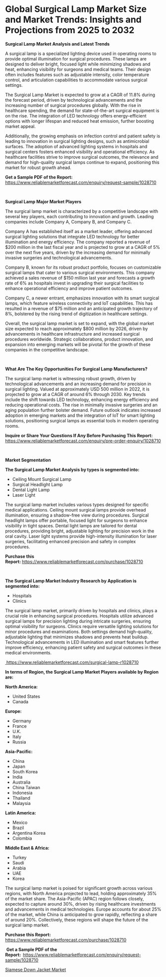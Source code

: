 <p><h1>Global Surgical Lamp Market Size and Market Trends: Insights and Projections from 2025 to 2032</h1></p><p><strong>Surgical Lamp Market Analysis and Latest Trends</strong></p>
<p><p>A surgical lamp is a specialized lighting device used in operating rooms to provide optimal illumination for surgical procedures. These lamps are designed to deliver bright, focused light while minimizing shadows and heat, enhancing visibility for surgeons and medical teams. Their design often includes features such as adjustable intensity, color temperature control, and articulation capabilities to accommodate various surgical settings.</p><p>The Surgical Lamp Market is expected to grow at a CAGR of 11.8% during the forecast period, driven by technological advancements and the increasing number of surgical procedures globally. With the rise in healthcare spending, the demand for state-of-the-art surgical equipment is on the rise. The integration of LED technology offers energy-efficient options with longer lifespan and reduced heat emission, further boosting market appeal. </p><p>Additionally, the growing emphasis on infection control and patient safety is leading to innovation in surgical lighting designs, such as antimicrobial surfaces. The adoption of advanced lighting systems in hospitals and surgical centers fosters enhanced visibility and operational efficiency. As healthcare facilities strive to improve surgical outcomes, the relevance and demand for high-quality surgical lamps continue to expand, positioning this market for robust growth ahead.</p></p>
<p><strong>Get a Sample PDF of the Report:&nbsp;</strong> <a href="https://www.reliablemarketforecast.com/enquiry/request-sample/1028710?utm_campaign=3567&utm_medium=2&utm_source=Github&utm_content=ia&utm_term=21032025&utm_id=surgical-lamp">https://www.reliablemarketforecast.com/enquiry/request-sample/1028710</a></p>
<p>&nbsp;</p>
<p><strong>Surgical Lamp Major Market Players</strong></p>
<p><p>The surgical lamp market is characterized by a competitive landscape with several key players, each contributing to innovation and growth. Leading companies include Company A, Company B, and Company C.</p><p>Company A has established itself as a market leader, offering advanced surgical lighting solutions that integrate LED technology for better illumination and energy efficiency. The company reported a revenue of $200 million in the last fiscal year and is projected to grow at a CAGR of 5% over the next five years, driven by the increasing demand for minimally invasive surgeries and technological advancements.</p><p>Company B, known for its robust product portfolio, focuses on customizable surgical lamps that cater to various surgical environments. This company achieved a sales revenue of $150 million last year and forecasts a growth rate of 6% as hospitals invest in upgrading their surgical facilities to enhance operational efficiency and improve patient outcomes.</p><p>Company C, a newer entrant, emphasizes innovation with its smart surgical lamps, which feature wireless connectivity and IoT capabilities. This has resulted in a revenue of $75 million and an anticipated growth trajectory of 8%, bolstered by the rising trend of digitization in healthcare settings.</p><p>Overall, the surgical lamp market is set to expand, with the global market size expected to reach approximately $800 million by 2026, driven by advancements in healthcare infrastructure and increased surgical procedures worldwide. Strategic collaborations, product innovation, and expansion into emerging markets will be pivotal for the growth of these companies in the competitive landscape.</p></p>
<p>&nbsp;</p>
<p><strong>What Are The Key Opportunities For Surgical Lamp Manufacturers?</strong></p>
<p><p>The surgical lamp market is witnessing robust growth, driven by technological advancements and an increasing demand for precision in surgical lighting. Valued at approximately USD 500 million in 2022, it is projected to grow at a CAGR of around 6% through 2030. Key trends include the shift towards LED technology, enhancing energy efficiency and reducing operational costs. The rise in minimally invasive surgeries and an aging population further bolster demand. Future outlook indicates increased adoption in emerging markets and the integration of IoT for smart lighting solutions, positioning surgical lamps as essential tools in modern operating rooms.</p></p>
<p><strong>Inquire or Share Your Questions If Any Before Purchasing This Report:</strong> <a href="https://www.reliablemarketforecast.com/enquiry/pre-order-enquiry/1028710?utm_campaign=3567&utm_medium=2&utm_source=Github&utm_content=ia&utm_term=21032025&utm_id=surgical-lamp">https://www.reliablemarketforecast.com/enquiry/pre-order-enquiry/1028710</a></p>
<p>&nbsp;</p>
<p><strong>Market Segmentation</strong></p>
<p><strong>The Surgical Lamp Market Analysis by types is segmented into:</strong></p>
<p><ul><li>Ceiling Mount Surgical Lamp</li><li>Surgical Headlight Lamp</li><li>Dental Light Lamp</li><li>Laser Light</li></ul></p>
<p><p>The surgical lamp market includes various types designed for specific medical applications. Ceiling mount surgical lamps provide overhead illumination, ensuring a shadow-free view during procedures. Surgical headlight lamps offer portable, focused light for surgeons to enhance visibility in tight spaces. Dental light lamps are tailored for dental procedures, providing bright, adjustable lighting for precision work in the oral cavity. Laser light systems provide high-intensity illumination for laser surgeries, facilitating enhanced precision and safety in complex procedures.</p></p>
<p><strong>Purchase this Report:&nbsp;</strong><a href="https://www.reliablemarketforecast.com/purchase/1028710?utm_campaign=3567&utm_medium=2&utm_source=Github&utm_content=ia&utm_term=21032025&utm_id=surgical-lamp">https://www.reliablemarketforecast.com/purchase/1028710</a></p>
<p>&nbsp;</p>
<p><strong>The Surgical Lamp Market Industry Research by Application is segmented into:</strong></p>
<p><ul><li>Hospitals</li><li>Clinics</li></ul></p>
<p><p>The surgical lamp market, primarily driven by hospitals and clinics, plays a crucial role in enhancing surgical procedures. Hospitals utilize advanced surgical lamps for precision lighting during intricate surgeries, ensuring optimal visibility for surgeons. Clinics require versatile lighting solutions for minor procedures and examinations. Both settings demand high-quality, adjustable lighting that minimizes shadows and prevents heat buildup. Technological advancements in LED illumination and smart features further improve efficiency, enhancing patient safety and surgical outcomes in these medical environments.</p></p>
<p><a href="https://www.reliablemarketforecast.com/surgical-lamp-r1028710?utm_campaign=3567&utm_medium=2&utm_source=Github&utm_content=ia&utm_term=21032025&utm_id=surgical-lamp">&nbsp;https://www.reliablemarketforecast.com/surgical-lamp-r1028710</a></p>
<p><strong>In terms of Region, the Surgical Lamp Market Players available by Region are:</strong></p>
<p>
    <p> <strong> North America: </strong>
        <ul>
            <li>United States</li>
            <li>Canada</li>
        </ul>
        </p> 
    <p> <strong> Europe: </strong>
        <ul>
            <li>Germany</li>
            <li>France</li>
            <li>U.K.</li>
            <li>Italy</li>
            <li>Russia</li>
        </ul>
        </p> 
    <p> <strong> Asia-Pacific: </strong>
        <ul>
            <li>China</li>
            <li>Japan</li>
            <li>South Korea</li>
            <li>India</li>
            <li>Australia</li>
            <li>China Taiwan</li>
            <li>Indonesia</li>
            <li>Thailand</li>
            <li>Malaysia</li>
        </ul>
        </p> 
    <p> <strong> Latin America: </strong>
        <ul>
            <li>Mexico</li>
            <li>Brazil</li>
            <li>Argentina Korea</li>
            <li>Colombia</li>
        </ul>
        </p> 
    <p> <strong> Middle East & Africa: </strong>
        <ul>
            <li>Turkey</li>
            <li>Saudi</li>
            <li>Arabia</li>
            <li>UAE</li>
            <li>Korea</li>
        </ul>
    </p>
    </p>
<p><p>The surgical lamp market is poised for significant growth across various regions, with North America projected to lead, holding approximately 35% of the market share. The Asia-Pacific (APAC) region follows closely, expected to capture around 30%, driven by rising healthcare investments and advancements in medical technologies. Europe accounts for about 25% of the market, while China is anticipated to grow rapidly, reflecting a share of around 20%. Collectively, these regions will shape the future of the surgical lamp market.</p></p>
<p><strong>Purchase this Report: </strong><a href="https://www.reliablemarketforecast.com/purchase/1028710?utm_campaign=3567&utm_medium=2&utm_source=Github&utm_content=ia&utm_term=21032025&utm_id=surgical-lamp">https://www.reliablemarketforecast.com/purchase/1028710</a></p>
<p>&nbsp;<strong>Get a Sample PDF of the Report:&nbsp;&nbsp;</strong><a href="https://www.reliablemarketforecast.com/enquiry/request-sample/1028710?utm_campaign=3567&utm_medium=2&utm_source=Github&utm_content=ia&utm_term=21032025&utm_id=surgical-lamp">https://www.reliablemarketforecast.com/enquiry/request-sample/1028710</a></p>
<p><strong></strong></p>
<p><p><a href="https://github.com/tashiafun920/Market-Research-Report-List-1/blob/main/siamese-down-jacket-market.md?utm_campaign=3567&utm_medium=2&utm_source=Github&utm_content=ia&utm_term=21032025&utm_id=surgical-lamp">Siamese Down Jacket Market</a></p></p>